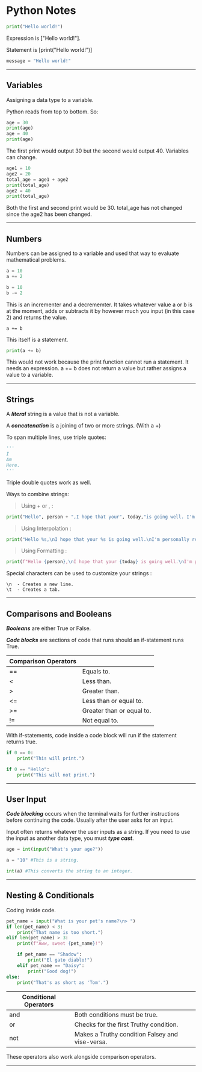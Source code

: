 # Python Notes
```Python
print("Hello world!")
```
Expression is ["Hello world!"].

Statement is [print("Hello world!")]
```Python
message = "Hello world!"
```
___
## **Variables**
Assigning a data type to a variable.

Python reads from top to bottom. So:
```Python
age = 30
print(age)
age = 40
print(age)
```
The first print would output 30 but the second would output 40. Variables can change.
```Python
age1 = 10
age2 = 20
total_age = age1 + age2
print(total_age)
age2 = 40
print(total_age)
```
Both the first and second print would be 30. total_age has not changed since the age2 has been changed.
___
## **Numbers**
Numbers can be assigned to a variable and used that way to evaluate mathematical problems.
```python
a = 10
a += 2

b = 10
b -= 2
```
This is an incrementer and a decrememter. It takes whatever value a or b is at the moment, adds or subtracts it by however much you input (in this case 2) and returns the value.

```
a += b
```

This itself is a statement. 

```Python
print(a += b)
```
This would not work because the print function cannot run a statement. It needs an expression. a += b does not return a value but rather assigns a value to a variable.
___
## **Strings**
A ***literal*** string is a value that is not a variable.

A ***concatenation*** is a joining of two or more strings. (With a +)

To span multiple lines, use triple quotes:
```Python
'''
I
Am
Here.
'''
```
Triple double quotes work as well.

Ways to combine strings:
> Using + or , :
```Python
print("Hello", person + ",I hope that your", today,"is going well. I'm personally really", emotion, ".")
```
> Using Interpolation :
```Python
print("Hello %s,\nI hope that your %s is going well.\nI'm personally really %s." %(person, today, emotion))
```
> Using Formatting :
```Python
print(f"Hello {person},\nI hope that your {today} is going well.\nI'm personally really {emotion}.")
```
Special characters can be used to customize your strings :

    \n  - Creates a new line.
    \t  - Creates a tab.
___
## **Comparisons and Booleans**
***Booleans*** are either True or False.

***Code blocks*** are sections of code that runs should an if-statement runs True.


|Comparison Operators |  |
|-----|-|
| ==  | Equals to. |
| <   | Less than. |
| >   | Greater than. |
| <=  | Less than or equal to. |
| >=  | Greater than or equal to. |
| !=  | Not equal to. |

With if-statements, code inside a code block will run if the statement returns true.
```Python
if 0 == 0:
    print("This will print.")

if 0 == "Hello":
    print("This will not print.")
```
___
## **User Input**

***Code blocking*** occurs when the terminal waits for further instructions before continuing the code. Usually after the user asks for an input.

Input often returns whatever the user inputs as a string. If you need to use the input as another data type, you must ***type cast***.

```Python
age = int(input("What's your age?"))

a = "10" #This is a string.

int(a) #This converts the string to an integer.
```
___
## **Nesting & Conditionals**
Coding inside code.
```Python
pet_name = input("What is your pet's name?\n> ")
if len(pet_name) < 3:
    print("That name is too short.")
elif len(pet_name) > 3:
    print(f"Aww, sweet {pet_name}!")

    if pet_name == "Shadow":
        print("El gato diablo!")
    elif pet_name == "Daisy":
        print("Good dog!")
else:
    print("That's as short as 'Tom'.")
```
|Conditional Operators    |     |
|-----------|-|
| and        | Both conditions must be true. |
| or         | Checks for the first Truthy condition. |
| not         | Makes a Truthy condition Falsey and vise-versa. |

These operators also work alongside comparison operators.
___